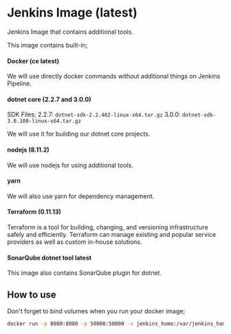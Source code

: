 # Jenkins Image (latest)

Jenkins Image that contains additional tools.

This image contains built-in;

#### Docker (ce latest)

We will use directly docker commands without additional things on Jenkins Pipeline.

#### dotnet core (2.2.7 and 3.0.0)

SDK Files;
2.2.7: `dotnet-sdk-2.2.402-linux-x64.tar.gz`
3.0.0: `dotnet-sdk-3.0.100-linux-x64.tar.gz`

We will use it for building our dotnet core projects.

#### nodejs (8.11.2)

We will use nodejs for using additional tools.

#### yarn

We will also use yarn for dependency management.

#### Terraform (0.11.13)

Terraform is a tool for building, changing, and versioning infrastructure safely and efficiently. Terraform can manage existing and popular service providers as well as custom in-house solutions.

#### SonarQube dotnet tool latest

This image also contains SonarQube plugin for dotnet.

## How to use

Don't forget to bind volumes when you run your docker image;

```bash
docker run -p 8080:8080 -p 50000:50000 -v jenkins_home:/var/jenkins_home -v /var/run/docker.sock:/var/run/docker.sock monofor/jenkins
```
